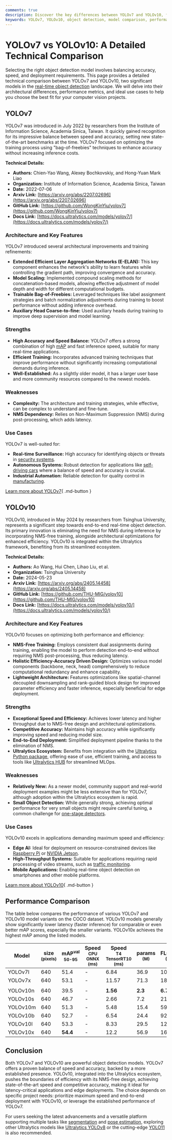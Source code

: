 ```yaml
---
comments: true
description: Discover the key differences between YOLOv7 and YOLOv10, from architecture to performance benchmarks, to choose the optimal model for your needs.
keywords: YOLOv7, YOLOv10, object detection, model comparison, performance benchmarks, computer vision, Ultralytics YOLO, edge deployment, real-time AI
---
```


# YOLOv7 vs YOLOv10: A Detailed Technical Comparison

Selecting the right object detection model involves balancing accuracy, speed, and deployment requirements. This page provides a detailed technical comparison between YOLOv7 and YOLOv10, two significant models in the [real-time object detection](https://www.ultralytics.com/glossary/real-time-inference) landscape. We will delve into their architectural differences, performance metrics, and ideal use cases to help you choose the best fit for your computer vision projects.

<script async src="https://cdn.jsdelivr.net/npm/chart.js"></script>
<script defer src="../../javascript/benchmark.js"></script>

<canvas id="modelComparisonChart" width="1024" height="400" active-models='["YOLOv7", "YOLOv10"]'></canvas>

## YOLOv7

YOLOv7 was introduced in July 2022 by researchers from the Institute of Information Science, Academia Sinica, Taiwan. It quickly gained recognition for its impressive balance between speed and accuracy, setting new state-of-the-art benchmarks at the time. YOLOv7 focused on optimizing the training process using "bag-of-freebies" techniques to enhance accuracy without increasing inference costs.

**Technical Details:**

- **Authors:** Chien-Yao Wang, Alexey Bochkovskiy, and Hong-Yuan Mark Liao
- **Organization:** Institute of Information Science, Academia Sinica, Taiwan
- **Date:** 2022-07-06
- **Arxiv Link:** [https://arxiv.org/abs/2207.02696](https://arxiv.org/abs/2207.02696)
- **GitHub Link:** [https://github.com/WongKinYiu/yolov7](https://github.com/WongKinYiu/yolov7)
- **Docs Link:** [https://docs.ultralytics.com/models/yolov7/](https://docs.ultralytics.com/models/yolov7/)

### Architecture and Key Features

YOLOv7 introduced several architectural improvements and training refinements:

- **Extended Efficient Layer Aggregation Networks (E-ELAN):** This key component enhances the network's ability to learn features while controlling the gradient path, improving convergence and accuracy.
- **Model Scaling:** Implemented compound scaling methods for concatenation-based models, allowing effective adjustment of model depth and width for different computational budgets.
- **Trainable Bag-of-Freebies:** Leveraged techniques like label assignment strategies and batch normalization adjustments during training to boost performance without adding inference overhead.
- **Auxiliary Head Coarse-to-fine:** Used auxiliary heads during training to improve deep supervision and model learning.

### Strengths

- **High Accuracy and Speed Balance:** YOLOv7 offers a strong combination of high [mAP](https://www.ultralytics.com/glossary/mean-average-precision-map) and fast inference speed, suitable for many real-time applications.
- **Efficient Training:** Incorporates advanced training techniques that improve performance without significantly increasing computational demands during inference.
- **Well-Established:** As a slightly older model, it has a larger user base and more community resources compared to the newest models.

### Weaknesses

- **Complexity:** The architecture and training strategies, while effective, can be complex to understand and fine-tune.
- **NMS Dependency:** Relies on Non-Maximum Suppression (NMS) during post-processing, which adds latency.

### Use Cases

YOLOv7 is well-suited for:

- **Real-time Surveillance:** High accuracy for identifying objects or threats in [security systems](https://www.ultralytics.com/blog/computer-vision-for-theft-prevention-enhancing-security).
- **Autonomous Systems:** Robust detection for applications like [self-driving cars](https://www.ultralytics.com/solutions/ai-in-automotive) where a balance of speed and accuracy is crucial.
- **Industrial Automation:** Reliable detection for quality control in [manufacturing](https://www.ultralytics.com/solutions/ai-in-manufacturing).

[Learn more about YOLOv7](https://docs.ultralytics.com/models/yolov7/){ .md-button }

## YOLOv10

YOLOv10, introduced in May 2024 by researchers from Tsinghua University, represents a significant step towards end-to-end real-time object detection. Its primary innovation is eliminating the need for NMS during inference by incorporating NMS-free training, alongside architectural optimizations for enhanced efficiency. YOLOv10 is integrated within the Ultralytics framework, benefiting from its streamlined ecosystem.

**Technical Details:**

- **Authors:** Ao Wang, Hui Chen, Lihao Liu, et al.
- **Organization:** Tsinghua University
- **Date:** 2024-05-23
- **Arxiv Link:** [https://arxiv.org/abs/2405.14458](https://arxiv.org/abs/2405.14458)
- **GitHub Link:** [https://github.com/THU-MIG/yolov10](https://github.com/THU-MIG/yolov10)
- **Docs Link:** [https://docs.ultralytics.com/models/yolov10/](https://docs.ultralytics.com/models/yolov10/)

### Architecture and Key Features

YOLOv10 focuses on optimizing both performance and efficiency:

- **NMS-Free Training:** Employs consistent dual assignments during training, enabling the model to perform detection end-to-end without requiring NMS post-processing, thus reducing latency.
- **Holistic Efficiency-Accuracy Driven Design:** Optimizes various model components (backbone, neck, head) comprehensively to reduce computational redundancy and enhance capability.
- **Lightweight Architecture:** Features optimizations like spatial-channel decoupled downsampling and rank-guided block design for improved parameter efficiency and faster inference, especially beneficial for edge deployment.

### Strengths

- **Exceptional Speed and Efficiency:** Achieves lower latency and higher throughput due to NMS-free design and architectural optimizations.
- **Competitive Accuracy:** Maintains high accuracy while significantly improving speed and reducing model size.
- **End-to-End Deployment:** Simplified deployment pipeline thanks to the elimination of NMS.
- **Ultralytics Ecosystem:** Benefits from integration with the [Ultralytics Python package](https://docs.ultralytics.com/usage/python/), offering ease of use, efficient training, and access to tools like [Ultralytics HUB](https://www.ultralytics.com/hub) for streamlined MLOps.

### Weaknesses

- **Relatively New:** As a newer model, community support and real-world deployment examples might be less extensive than for YOLOv7, although adoption within the Ultralytics ecosystem is rapid.
- **Small Object Detection:** While generally strong, achieving optimal performance for very small objects might require careful tuning, a common challenge for [one-stage detectors](https://www.ultralytics.com/glossary/one-stage-object-detectors).

### Use Cases

YOLOv10 excels in applications demanding maximum speed and efficiency:

- **Edge AI:** Ideal for deployment on resource-constrained devices like [Raspberry Pi](https://docs.ultralytics.com/guides/raspberry-pi/) or [NVIDIA Jetson](https://docs.ultralytics.com/guides/nvidia-jetson/).
- **High-Throughput Systems:** Suitable for applications requiring rapid processing of video streams, such as [traffic monitoring](https://www.ultralytics.com/blog/ai-in-traffic-management-from-congestion-to-coordination).
- **Mobile Applications:** Enabling real-time object detection on smartphones and other mobile platforms.

[Learn more about YOLOv10](https://docs.ultralytics.com/models/yolov10/){ .md-button }

## Performance Comparison

The table below compares the performance of various YOLOv7 and YOLOv10 model variants on the COCO dataset. YOLOv10 models generally show significantly lower latency (faster inference) for comparable or even better mAP scores, especially the smaller variants. YOLOv10x achieves the highest mAP among the listed models.

| Model    | size<br><sup>(pixels) | mAP<sup>val<br>50-95 | Speed<br><sup>CPU ONNX<br>(ms) | Speed<br><sup>T4 TensorRT10<br>(ms) | params<br><sup>(M) | FLOPs<br><sup>(B) |
| -------- | --------------------- | -------------------- | ------------------------------ | ----------------------------------- | ------------------ | ----------------- |
| YOLOv7l  | 640                   | 51.4                 | -                              | 6.84                                | 36.9               | 104.7             |
| YOLOv7x  | 640                   | 53.1                 | -                              | 11.57                               | 71.3               | 189.9             |
|          |                       |                      |                                |                                     |                    |                   |
| YOLOv10n | 640                   | 39.5                 | -                              | **1.56**                            | **2.3**            | **6.7**           |
| YOLOv10s | 640                   | 46.7                 | -                              | 2.66                                | 7.2                | 21.6              |
| YOLOv10m | 640                   | 51.3                 | -                              | 5.48                                | 15.4               | 59.1              |
| YOLOv10b | 640                   | 52.7                 | -                              | 6.54                                | 24.4               | 92.0              |
| YOLOv10l | 640                   | 53.3                 | -                              | 8.33                                | 29.5               | 120.3             |
| YOLOv10x | 640                   | **54.4**             | -                              | 12.2                                | 56.9               | 160.4             |

## Conclusion

Both YOLOv7 and YOLOv10 are powerful object detection models. YOLOv7 offers a proven balance of speed and accuracy, backed by a more established presence. YOLOv10, integrated into the Ultralytics ecosystem, pushes the boundaries of efficiency with its NMS-free design, achieving state-of-the-art speed and competitive accuracy, making it ideal for latency-critical applications and edge deployments. The choice depends on specific project needs: prioritize maximum speed and end-to-end deployment with YOLOv10, or leverage the established performance of YOLOv7.

For users seeking the latest advancements and a versatile platform supporting multiple tasks like [segmentation](https://docs.ultralytics.com/tasks/segment/) and [pose estimation](https://docs.ultralytics.com/tasks/pose/), exploring other Ultralytics models like [Ultralytics YOLOv8](https://docs.ultralytics.com/models/yolov8/) or the cutting-edge [YOLO11](https://docs.ultralytics.com/models/yolo11/) is also recommended.
